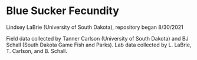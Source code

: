 # Blue Sucker Fecundity 
Lindsey LaBrie (University of South Dakota), repository began 8/30/2021

Field data collected by Tanner Carlson (University of South Dakota) and BJ Schall (South Dakota Game Fish and Parks). Lab data collected by L. LaBrie, T. Carlson, and B. Schall.